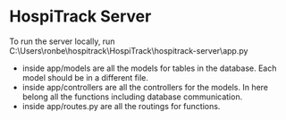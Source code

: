 # HospiTrack Server
To run the server locally, run C:\Users\ronbe\hospitrack\HospiTrack\hospitrack-server\app.py


* inside app/models are all the models for tables in the database. Each model should be in a different file.
* inside app/controllers are all the controllers for the models. In here belong all the functions including database communication.
* inside app/routes.py are all the routings for functions.
